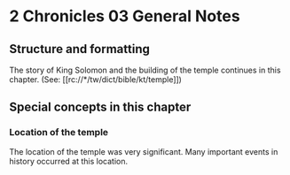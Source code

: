 # 2 Chronicles 03 General Notes
## Structure and formatting

The story of King Solomon and the building of the temple continues in this chapter. (See: [[rc://*/tw/dict/bible/kt/temple]])

## Special concepts in this chapter

### Location of the temple
The location of the temple was very significant. Many important events in history occurred at this location.